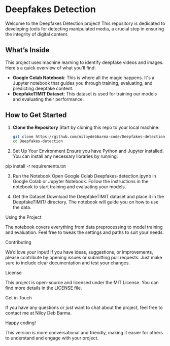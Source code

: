 # Deepfakes Detection

Welcome to the Deepfakes Detection project! This repository is dedicated to developing tools for detecting manipulated media, a crucial step in ensuring the integrity of digital content.

## What’s Inside

This project uses machine learning to identify deepfake videos and images. Here's a quick overview of what you'll find:

- **Google Colab Notebook**: This is where all the magic happens. It's a Jupyter notebook that guides you through training, evaluating, and predicting deepfake content.
- **DeepfakeTIMIT Dataset**: This dataset is used for training our models and evaluating their performance.

## How to Get Started

1. **Clone the Repository**
   Start by cloning this repo to your local machine:
   ```bash
   git clone https://github.com/niloydebbarma-code/Deepfakes-detection.git
   cd Deepfakes-detection

2. Set Up Your Environment Ensure you have Python and Jupyter installed. You can install any necessary libraries by running:

pip install -r requirements.txt


3. Run the Notebook Open Google Colab Deepfakes-detection.ipynb in Google Colab or Jupyter Notebook. Follow the instructions in the notebook to start training and evaluating your models.


4. Get the Dataset Download the DeepfakeTIMIT dataset and place it in the DeepfakeTIMIT/ directory. The notebook will guide you on how to use the data.



Using the Project

The notebook covers everything from data preprocessing to model training and evaluation. Feel free to tweak the settings and paths to suit your needs.

Contributing

We’d love your input! If you have ideas, suggestions, or improvements, please contribute by opening issues or submitting pull requests. Just make sure to include clear documentation and test your changes.

License

This project is open-source and licensed under the MIT License. You can find more details in the LICENSE file.

Get in Touch

If you have any questions or just want to chat about the project, feel free to contact me at Niloy Deb Barma.

Happy coding!

This version is more conversational and friendly, making it easier for others to understand and engage with your project.

